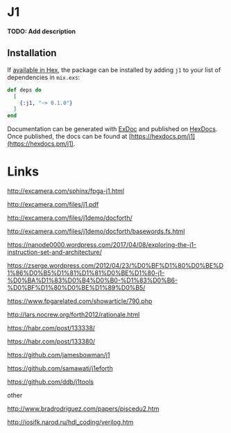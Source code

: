 # J1

**TODO: Add description**

## Installation

If [available in Hex](https://hex.pm/docs/publish), the package can be installed
by adding `j1` to your list of dependencies in `mix.exs`:

```elixir
def deps do
  [
    {:j1, "~> 0.1.0"}
  ]
end
```

Documentation can be generated with [ExDoc](https://github.com/elixir-lang/ex_doc)
and published on [HexDocs](https://hexdocs.pm). Once published, the docs can
be found at [https://hexdocs.pm/j1](https://hexdocs.pm/j1).

# Links

 http://excamera.com/sphinx/fpga-j1.html

 http://excamera.com/files/j1.pdf

 http://excamera.com/files/j1demo/docforth/

 http://excamera.com/files/j1demo/docforth/basewords.fs.html

 https://nanode0000.wordpress.com/2017/04/08/exploring-the-j1-instruction-set-and-architecture/

 https://zserge.wordpress.com/2012/04/23/%D0%BF%D1%80%D0%BE%D1%86%D0%B5%D1%81%D1%81%D0%BE%D1%80-j1-%D0%BA%D1%83%D0%B4%D0%B0-%D1%83%D0%B6-%D0%BF%D1%80%D0%BE%D1%89%D0%B5/

 https://www.fpgarelated.com/showarticle/790.php

 http://lars.nocrew.org/forth2012/rationale.html

 https://habr.com/post/133338/
 
 https://habr.com/post/133380/


 https://github.com/jamesbowman/j1
 
 https://github.com/samawati/j1eforth
 
 https://github.com/ddb/j1tools

 other

 http://www.bradrodriguez.com/papers/piscedu2.htm

 http://iosifk.narod.ru/hdl_coding/verilog.htm

 